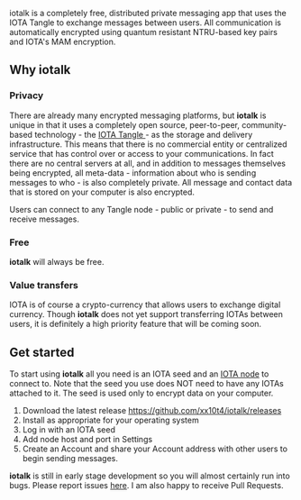 iotalk is a completely free, distributed private messaging app that uses the IOTA Tangle to exchange messages between users. All communication is automatically encrypted using quantum resistant NTRU-based key pairs and  IOTA's MAM encryption.

## Why iotalk

### Privacy
There are already many encrypted messaging platforms, but **iotalk** is unique in that it uses a completely open source, peer-to-peer, community-based technology - the [IOTA Tangle ](https://learn.iota.org/faq/tangle) - as the storage and delivery infrastructure. This means that there is no commercial entity or centralized service that has control over or access to your communications. In fact there are no central servers at all, and in addition to messages themselves being encrypted, all meta-data - information about who is sending messages to who - is also completely private. All message and contact data that is stored on your computer is also encrypted.

Users can connect to any Tangle node - public or private - to send and receive messages.

### Free
**iotalk** will always be free.

### Value transfers
IOTA is of course a crypto-currency that allows users to exchange digital currency. Though **iotalk** does not yet support transferring IOTAs between users, it is definitely a high priority feature that will be coming soon.

## Get started
To start using **iotalk** all you need is an IOTA seed and an [IOTA node](https://iotasupport.com/lightwallet.shtml#list) to connect to. Note that the seed you use does NOT need to have any IOTAs attached to it. The seed is used only to encrypt data on your computer.

1. Download the latest release https://github.com/xx10t4/iotalk/releases
2. Install as appropriate for your operating system
3. Log in with an IOTA seed
4. Add node host and port in Settings
5. Create an Account and share your Account address with other users to begin sending messages.

**iotalk** is still in early stage development so you will almost certainly run into bugs. Please report issues [here](https://github.com/xx10t4/iotalk/issues). I am also happy to receive Pull Requests.
